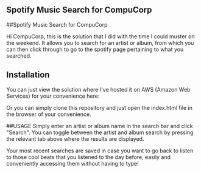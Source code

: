 ## Spotify Music Search for CompuCorp
##Spotify Music Search for CompuCorp

Hi CompuCorp, this is the solution that I did with the time I could muster on the weekend. It allows you to search for an artist 
or album, from which you can then click through to go to the spotify page pertaining to what you searched.

## Installation
You can just view the solution where I've hosted it on AWS (Amazon Web Services) for your convenience here:

Or you can simply clone this repository and just open the index.html file in the browser of your convenience.

##USAGE
Simply enter an artist or album name in the search bar and click "Search". You can toggle between the artist and album search 
by pressing the relevant tab above where the results are displayed.

Your most recent searches are saved in case you want to go back to listen to those cool beats that you listened to the day before, 
easily and conveniently accessing them without having to type!

